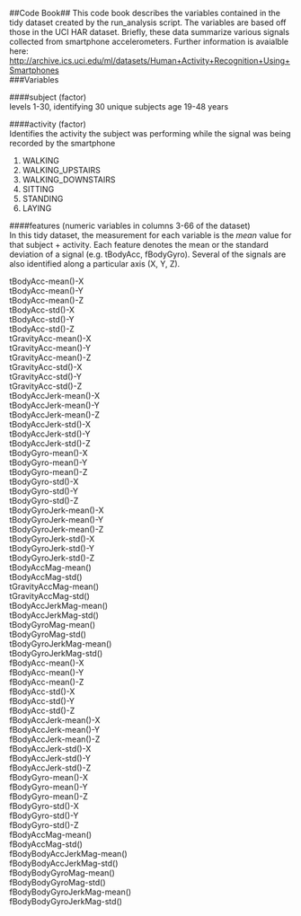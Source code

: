 ##Code Book##
This code book describes the variables contained in the tidy dataset created by the run_analysis script. The variables are based off those in the UCI HAR dataset. Briefly, these data summarize various signals collected from smartphone accelerometers. Further information is avaialble here: http://archive.ics.uci.edu/ml/datasets/Human+Activity+Recognition+Using+Smartphones   
###Variables

####subject (factor)  
levels 1-30, identifying 30 unique subjects age 19-48 years
    

####activity (factor)  
Identifies the activity the subject was performing while the signal was being recorded by the smartphone     
  
1.  WALKING  
2.  WALKING_UPSTAIRS  
3.  WALKING_DOWNSTAIRS  
4.  SITTING  
5.  STANDING  
6.  LAYING  
         
####features (numeric variables in columns 3-66 of the dataset)   
In this tidy dataset, the measurement for each variable is the _mean_ value for that subject + activity. Each feature denotes the mean or the standard deviation of a signal (e.g. tBodyAcc, fBodyGyro). Several of the signals are also identified along a particular axis (X, Y, Z).      
  
tBodyAcc-mean()-X  
tBodyAcc-mean()-Y  
tBodyAcc-mean()-Z    
tBodyAcc-std()-X  
tBodyAcc-std()-Y  
tBodyAcc-std()-Z  
tGravityAcc-mean()-X  
tGravityAcc-mean()-Y  
tGravityAcc-mean()-Z  
tGravityAcc-std()-X  
tGravityAcc-std()-Y  
tGravityAcc-std()-Z  
tBodyAccJerk-mean()-X  
tBodyAccJerk-mean()-Y  
tBodyAccJerk-mean()-Z  
tBodyAccJerk-std()-X  
tBodyAccJerk-std()-Y  
tBodyAccJerk-std()-Z  
tBodyGyro-mean()-X  
tBodyGyro-mean()-Y  
tBodyGyro-mean()-Z  
tBodyGyro-std()-X  
tBodyGyro-std()-Y  
tBodyGyro-std()-Z  
tBodyGyroJerk-mean()-X  
tBodyGyroJerk-mean()-Y  
tBodyGyroJerk-mean()-Z  
tBodyGyroJerk-std()-X  
tBodyGyroJerk-std()-Y  
tBodyGyroJerk-std()-Z  
tBodyAccMag-mean()  
tBodyAccMag-std()  
tGravityAccMag-mean()  
tGravityAccMag-std()  
tBodyAccJerkMag-mean()  
tBodyAccJerkMag-std()  
tBodyGyroMag-mean()  
tBodyGyroMag-std()  
tBodyGyroJerkMag-mean()  
tBodyGyroJerkMag-std()  
fBodyAcc-mean()-X  
fBodyAcc-mean()-Y  
fBodyAcc-mean()-Z  
fBodyAcc-std()-X  
fBodyAcc-std()-Y  
fBodyAcc-std()-Z  
fBodyAccJerk-mean()-X  
fBodyAccJerk-mean()-Y  
fBodyAccJerk-mean()-Z  
fBodyAccJerk-std()-X  
fBodyAccJerk-std()-Y  
fBodyAccJerk-std()-Z  
fBodyGyro-mean()-X  
fBodyGyro-mean()-Y  
fBodyGyro-mean()-Z  
fBodyGyro-std()-X  
fBodyGyro-std()-Y  
fBodyGyro-std()-Z  
fBodyAccMag-mean()  
fBodyAccMag-std()  
fBodyBodyAccJerkMag-mean()  
fBodyBodyAccJerkMag-std()  
fBodyBodyGyroMag-mean()  
fBodyBodyGyroMag-std()  
fBodyBodyGyroJerkMag-mean()  
fBodyBodyGyroJerkMag-std()  
